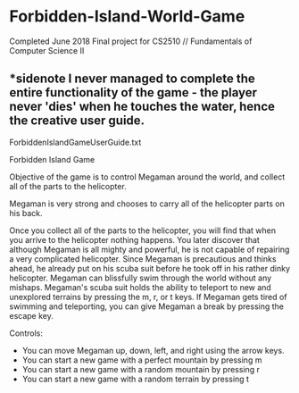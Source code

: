 # Forbidden-Island-World-Game
Completed June 2018
Final project for CS2510 // Fundamentals of Computer Science II

*sidenote
I never managed to complete the entire functionality of the game - the player never 'dies' when he touches the water, hence the creative user guide.
------------------------------------------------------------------------------------
ForbiddenIslandGameUserGuide.txt

Forbidden Island Game

Objective of the game is to control Megaman around the world, and collect all  of the parts to the helicopter.

Megaman is very strong and chooses to carry all of the helicopter parts on his back.

Once you collect all of the parts to the helicopter, you will find that when you arrive to the helicopter nothing happens. You later discover that although Megaman is all mighty and powerful, he is not capable of repairing a very complicated helicopter. Since Megaman is precautious and thinks ahead, he already put on his scuba suit before he took off in his rather dinky helicopter. Megaman can blissfully swim through the world without any mishaps. Megaman's scuba suit holds the ability to teleport to new and unexplored terrains by pressing the m, r, or t keys. If Megaman gets tired of swimming and teleporting, you can give Megaman a break by pressing the escape key.

Controls:

- You can move Megaman up, down, left, and right using the arrow keys.
- You can start a new game with a perfect mountain by pressing m
- You can start a new game with a random mountain by pressing r
- You can start a new game with a random terrain by pressing t
